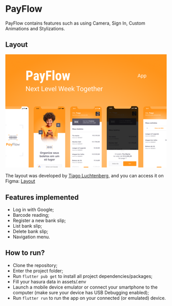# PayFlow

PayFlow contains features such as using Camera, Sign In, Custom Animations and Stylizations.

## Layout

<img src=".github/layout.png" alt="Layout App PayFlow">
<br>

The layout was developed by [Tiago Luchtenberg](https://www.instagram.com/tiagoluchtenberg/), and you can access it on Figma: 
[Layout](https://www.figma.com/file/kLK7FYnWKMoN68sQXcSniu)

## Features implemented

- Log in with Google;
- Barcode reading;
- Register a new bank slip;
- List bank slip;
- Delete bank slip;
- Navigation menu.

## How to run?

- Clone the repository;
- Enter the project folder;
- Run `flutter pub get` to install all project dependencies/packages;
- Fill your hasura data in assets/.env
- Launch a mobile device emulator or connect your smartphone to the computer (make sure your device has USB Debugging enabled);
- Run `flutter run` to run the app on your connected (or emulated) device.
